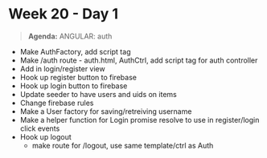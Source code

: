 # Week 20 - Day 1

> **Agenda:** ANGULAR: auth


* Make AuthFactory, add script tag
* Make /auth route - auth.html, AuthCtrl, add script tag for auth controller
* Add in login/register view
* Hook up register button to firebase
* Hook up login button to firebase
* Update seeder to have users and uids on items
* Change firebase rules
* Make a User factory for saving/retreiving username
* Make a helper function for Login promise resolve to use in register/login click events
* Hook up logout
	* make route for /logout, use same template/ctrl as Auth



